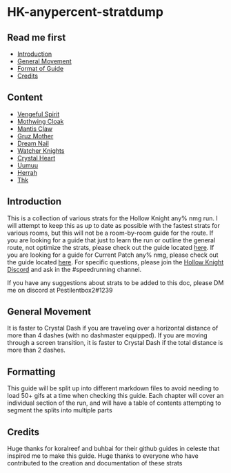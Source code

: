# HK-anypercent-stratdump

## Read me first
- [Introduction](#introduction)
- [General Movement](#general-movement)
- [Format of Guide](#formatting)
- [Credits](#credits)
## Content
- [Vengeful Spirit](https://github.com/pes-t/HK-anypercent-stratdump/blob/main/VS.md)
- [Mothwing Cloak](https://github.com/pes-t/HK-anypercent-stratdump/blob/main/MWC.md)
- [Mantis Claw](https://github.com/pes-t/HK-anypercent-stratdump/blob/main/MC.md)
- [Gruz Mother](https://github.com/pes-t/HK-anypercent-stratdump/blob/main/Gruz.md)
- [Dream Nail](https://github.com/pes-t/HK-anypercent-stratdump/blob/main/Dream_Nail.md)
- [Watcher Knights](https://github.com/pes-t/HK-anypercent-stratdump/blob/main/WK.md)
- [Crystal Heart](https://github.com/pes-t/HK-anypercent-stratdump/blob/main/Crystal_Heart.md)
- [Uumuu](https://github.com/pes-t/HK-anypercent-stratdump/blob/main/Uumuu.md)
- [Herrah](https://github.com/pes-t/HK-anypercent-stratdump/blob/main/Herrah.md)
- [Thk](https://github.com/pes-t/HK-anypercent-stratdump/blob/main/Thk.md)
## Introduction
This is a collection of various strats for the Hollow Knight any% nmg run. I will attempt to keep this as up to date as possible with the fastest strats for various rooms, but this will not be a room-by-room guide for the route. If you are looking for a guide that just to learn the run or outline the general route, not optimize the strats, please check out the guide located [here](https://www.speedrun.com/hollowknight/guide/j234z). If you are looking for a guide for Current Patch any% nmg, please check out the guide located [here](https://www.speedrun.com/hollowknight/guide/gq0g3). For specific questions, please join the [Hollow Knight Discord](https://discord.com/invite/hollowknight) and ask in the #speedrunning channel. 

If you have any suggestions about strats to be added to this doc, please DM me on discord at Pestilentbox2#1239
## General Movement
It is faster to Crystal Dash if you are traveling over a horizontal distance of more than 4 dashes (with no dashmaster equipped). If you are moving through a screen transition, it is faster to Crystal Dash if the total distance is more than 2 dashes.
## Formatting
This guide will be split up into different markdown files to avoid needing to load 50+ gifs at a time when checking this guide. Each chapter will cover an individual section of the run, and will have a table of contents attempting to segment the splits into multiple parts
## Credits
Huge thanks for koralreef and buhbai for their github guides in celeste that inspired me to make this guide. Huge thanks to everyone who have contributed to the creation and documentation of these strats
